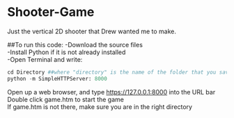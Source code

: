 # Shooter-Game
Just the vertical 2D shooter that Drew wanted me to make.

##To run this code:
-Download the source files<br>
-Install Python if it is not already installed<br>
-Open Terminal and write:
```python
cd Directory ##where "directory" is the name of the folder that you saved the files into
python -m SimpleHTTPServer: 8000
```

Open up a web browser, and type https://127.0.0.1:8000 into the URL bar<br>
Double click game.htm to start the game<br>
If game.htm is not there, make sure you are in the right directory
